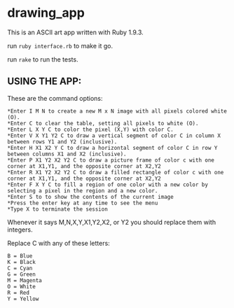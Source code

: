 drawing_app
===========

This is an ASCII art app written with Ruby 1.9.3.

run `ruby interface.rb` to make it go.

run `rake` to run the tests.

USING THE APP:
-------------
These are the command options:

    *Enter I M N to create a new M x N image with all pixels colored white (O).
    *Enter C to clear the table, setting all pixels to white (O).
    *Enter L X Y C to color the pixel (X,Y) with color C.
    *Enter V X Y1 Y2 C to draw a vertical segment of color C in column X between rows Y1 and Y2 (inclusive).
    *Enter H X1 X2 Y C to draw a horizontal segment of color C in row Y between columns X1 and X2 (inclusive).
    *Enter P X1 Y2 X2 Y2 C to draw a picture frame of color c with one corner at X1,Y1, and the opposite corner at X2,Y2
    *Enter R X1 Y2 X2 Y2 C to draw a filled rectangle of color c with one corner at X1,Y1, and the opposite corner at X2,Y2
    *Enter F X Y C to fill a region of one color with a new color by selecting a pixel in the region and a new color.
    *Enter S to to show the contents of the current image
    *Press the enter key at any time to see the menu
    *Type X to terminate the session

Whenever it says M,N,X,Y,X1,Y2,X2, or Y2 you should replace them with integers.

Replace C with any of these letters:

    B = Blue
    K = Black
    C = Cyan
    G = Green
    M = Magenta
    O = White
    R = Red
    Y = Yellow

